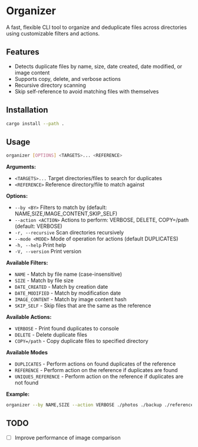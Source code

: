 # Organizer

A fast, flexible CLI tool to organize and deduplicate files across directories using customizable filters and actions.

## Features
- Detects duplicate files by name, size, date created, date modified, or image content
- Supports copy, delete, and verbose actions
- Recursive directory scanning
- Skip self-reference to avoid matching files with themselves

## Installation
```sh
cargo install --path .
```

## Usage
```sh
organizer [OPTIONS] <TARGETS>... <REFERENCE>
```

**Arguments:**
- `<TARGETS>...`        Target directories/files to search for duplicates
- `<REFERENCE>`         Reference directory/file to match against

**Options:**
- `--by <BY>`           Filters to match by (default: NAME,SIZE,IMAGE_CONTENT,SKIP_SELF)
- `--action <ACTION>`   Actions to perform: VERBOSE, DELETE, COPY=/path (default: VERBOSE)
- `-r, --recursive`     Scan directories recursively
- `--mode <MODE>`       Mode of operation for actions (default DUPLICATES)
- `-h, --help`          Print help
- `-V, --version`       Print version

**Available Filters:**
- `NAME` - Match by file name (case-insensitive)
- `SIZE` - Match by file size
- `DATE_CREATED` - Match by creation date
- `DATE_MODIFIED` - Match by modification date
- `IMAGE_CONTENT` - Match by image content hash
- `SKIP_SELF` - Skip files that are the same as the reference

**Available Actions:**
- `VERBOSE` - Print found duplicates to console
- `DELETE` - Delete duplicate files
- `COPY=/path` - Copy duplicate files to specified directory

**Available Modes**
- `DUPLICATES` - Perform actions on found duplicates of the reference
- `REFERENCE` - Perform action on the reference if duplicates are found
- `UNIQUES_REFERENCE` - Perform action on the reference if duplicates are not found

**Example:**
```sh
organizer --by NAME,SIZE --action VERBOSE ./photos ./backup ./reference
```

## TODO
- [ ] Improve performance of image comparison
